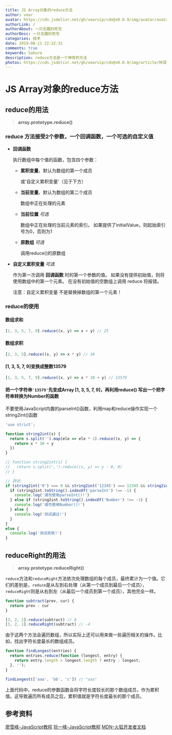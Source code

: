 ```yaml
---
title: JS Array对象的reduce方法
author: vear
avatar: https://cdn.jsdelivr.net/gh/vearvip/cdn@v0.0.9/img/avatar/avatar.webp
authorLink: /
authorAbout: 一只无趣的死宅
authorDesc: 一只无趣的死宅
categories: 技术
date: 2019-08-11 22:22:31
comments: true
keywords: Sakura
description: reduce方法是一个神奇的方法
photos: https://cdn.jsdelivr.net/gh/vearvip/cdn@v0.0.9/img/article/林深时见鹿01.webp
---
```

# JS Array对象的reduce方法
## reduce的用法
> **array.prototype.reduce()**

### reduce 方法接受2个参数，一个回调函数，一个可选的自定义值

- **回调函数**

  执行数组中每个值的函数，包含四个参数：

   - **累积变量**，默认为数组的第一个成员
   
      或'自定义累积变量'（见于下方）

   - **当前变量**，默认为数组的第二个成员

     数组中正在处理的元素

   - **当前位置** *可选*

     数组中正在处理的当前元素的索引。 如果提供了initialValue，则起始索引号为0，否则为1

   - **原数组** *可选*

     调用reduce()的原数组

- **自定义累积变量** *可选*

  作为第一次调用 **回调函数** 时的第一个参数的值。 如果没有提供初始值，则将使用数组中的第一个元素。 在没有初始值的空数组上调用 reduce 将报错。
  
  注意：自定义累积变量 不是替换掉数组的第一个元素！

### reduce的使用

#### 数组求和
```js
[1, 3, 5, 7, 9].reduce((x, y) => x + y) // 25
```
#### 数组求积
```js
[2, 3, 5].reduce((x, y) => x * y) // 30
```
#### [1, 3, 5, 7, 9]变换成整数13579
```js
[1, 3, 5, 7, 9].reduce((x, y) => x * 10 + y) // 13579
```
#### 把一个字符串`'13579'`先变成Array [1, 3, 5, 7, 9]，再利用reduce() 写出一个把字符串转换为Number的函数
不要使用JavaScript内置的parseInt()函数，利用map和reduce操作实现一个string2int()函数
```js
'use strict';

function string2int(s) {
  return s.split('').map(ele => ele * 1).reduce((x, y) => {
    return x * 10 + y
  })
}

// function string2int(s) {
//   return s.split(',').reduce((x, y) => y - 0, 0)
// }

// 测试:
if (string2int('0') === 0 && string2int('12345') === 12345 && string2int('12300') === 12300) {
  if (string2int.toString().indexOf('parseInt') !== -1) {
    console.log('请勿使用parseInt()!')
  } else if (string2int.toString().indexOf('Number') !== -1) {
    console.log('请勿使用Number()!')
  } else {
    console.log('测试通过!')
  }
}
else {
  console.log('测试失败!')
}
```
## reduceRight的用法
> **array.prototype.reduceRight()**

`reduce`方法和`reduceRight`方法依次处理数组的每个成员，最终累计为一个值。它们的差别是，`reduce`是从左到右处理（从第一个成员到最后一个成员），`reduceRight`则是从右到左（从最后一个成员到第一个成员），其他完全一样。

```js
function subtract(prev, cur) {
  return prev - cur
}

[3, 2, 1].reduce(subtract) // 0
[3, 2, 1].reduceRight(subtract) // -4
```

由于这两个方法会遍历数组，所以实际上还可以用来做一些遍历相关的操作。比如，找出字符长度最长的数组成员。

```js
function findLongest(entries) {
  return entries.reduce(function (longest, entry) {
    return entry.length > longest.length ? entry : longest;
  }, '');
}

findLongest(['aaa', 'bb', 'c']) // "aaa"
```
上面代码中，reduce的参数函数会将字符长度较长的那个数组成员，作为累积值。这导致遍历所有成员之后，累积值就是字符长度最长的那个成员。

## 参考资料
[廖雪峰-JavaScript教程](https://www.liaoxuefeng.com/wiki/1022910821149312/1024322552460832)
[阮一峰-JavaScript教程](https://wangdoc.com/javascript/stdlib/array.html#reduce%EF%BC%8Creduceright)
[MDN-火狐开发者文档](https://developer.mozilla.org/zh-CN/docs/Web/JavaScript/Reference/Global_Objects/Array/Reduce)
